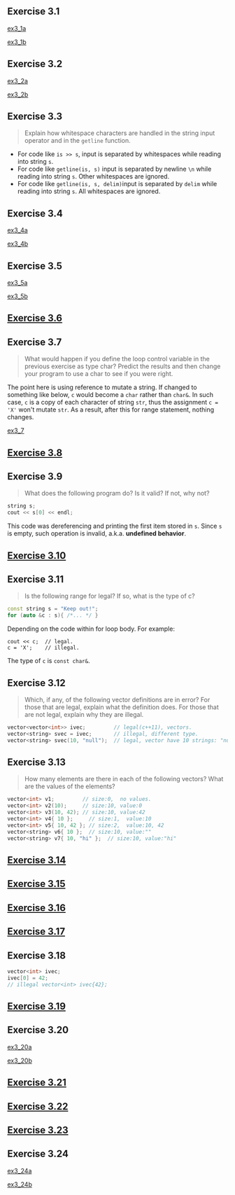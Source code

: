 ## Exercise 3.1

[ex3_1a](ex3_1a.cpp)

[ex3_1b](ex3_1b.cpp)

## Exercise 3.2

[ex3_2a](ex3_2a.cpp)

[ex3_2b](ex3_2b.cpp)

## Exercise 3.3

> Explain how whitespace characters are handled in the string
> input operator and in the `getline` function.

* For code like `is >> s`, input is separated by whitespaces while reading into string `s`.
* For code like `getline(is, s)` input is separated by newline `\n` while reading into string `s`. Other whitespaces are
  ignored.
* For code like `getline(is, s, delim)`input is separated by `delim` while reading into string `s`. All whitespaces are
  ignored.

## Exercise 3.4

[ex3_4a](ex3_4a.cpp)

[ex3_4b](ex3_4b.cpp)

## Exercise 3.5

[ex3_5a](ex3_5a.cpp)

[ex3_5b](ex3_5b.cpp)

## [Exercise 3.6](ex3_6.cpp)

## Exercise 3.7

> What would happen if you define the loop control variable in the previous
> exercise as type char? Predict the results and then change your program
> to use a char to see if you were right.

The point here is using reference to mutate a string. If changed to something like below, `c` would become a `char`
rather than `char&`. In such case, `c` is a copy of each character of string `str`, thus the assignment `c = 'X'` won't
mutate `str`. As a result, after this for range statement, nothing changes.

[ex3_7](ex3_7.cpp)

## [Exercise 3.8](ex3_8.cpp)

## Exercise 3.9

> What does the following program do? Is it valid? If not, why not?

```cpp
string s;
cout << s[0] << endl;
```

This code was dereferencing and printing the first item stored in `s`. Since `s` is empty, such operation is invalid,
a.k.a. **undefined behavior**.

## [Exercise 3.10](ex3_10.cpp)

## Exercise 3.11

> Is the following range for legal? If so, what is the type of c?

```cpp
const string s = "Keep out!";
for (auto &c : s){ /*... */ }
```

Depending on the code within for loop body. For example:

    cout << c;  // legal.
    c = 'X';    // illegal.

The type of `c` is `const char&`.

## Exercise 3.12

> Which, if any, of the following vector definitions are in error?
> For those that are legal, explain what the definition does.
> For those that are not legal, explain why they are illegal.

```cpp
vector<vector<int>> ivec;         // legal(c++11), vectors.
vector<string> svec = ivec;       // illegal, different type.
vector<string> svec(10, "null");  // legal, vector have 10 strings: "null".
```

## Exercise 3.13

> How many elements are there in each of the following
> vectors? What are the values of the elements?

```cpp
vector<int> v1;         // size:0,  no values.
vector<int> v2(10);     // size:10, value:0
vector<int> v3(10, 42); // size:10, value:42
vector<int> v4{ 10 };     // size:1,  value:10
vector<int> v5{ 10, 42 }; // size:2,  value:10, 42
vector<string> v6{ 10 };  // size:10, value:""
vector<string> v7{ 10, "hi" };  // size:10, value:"hi"
```

## [Exercise 3.14](ex3_14.cpp)

## [Exercise 3.15](ex3_15.cpp)

## [Exercise 3.16](ex3_16.cpp)

## [Exercise 3.17](ex3_17.cpp)

## Exercise 3.18

```c++
vector<int> ivec;
ivec[0] = 42;
// illegal vector<int> ivec{42};
```

## [Exercise 3.19](ex3_19.cpp)

## Exercise 3.20

[ex3_20a](ex3_20a.cpp)

[ex3_20b](ex3_20b.cpp)

## [Exercise 3.21](ex3_21.cpp)

## [Exercise 3.22](ex3_22.cpp)

## [Exercise 3.23](ex3_23.cpp)

## Exercise 3.24

[ex3_24a](ex3_24a.cpp)

[ex3_24b](ex3_24b.cpp)